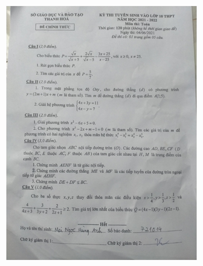 [![76cb06ddce773b296266.jpg](https://github.com/uploadimagefree/2021/blob/main/76cb06ddce773b296266.jpg?raw=true)](https://github.com/uploadimagefree/2021/blob/main/76cb06ddce773b296266.jpg?raw=true)
